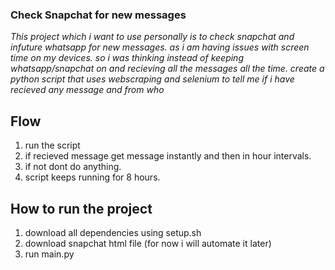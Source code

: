### Check Snapchat for new messages

*This project which i want to use personally is to check snapchat and infuture whatsapp for new messages. as i am having issues with screen time on my devices. so i was thinking instead of keeping whatsapp/snapchat on and recieving all the messages all the time. create a python script that uses webscraping and selenium to tell me if i have recieved any message and from who*

## Flow 

1. run the script
2. if recieved message get message instantly and then in hour intervals. 
3. if not dont do anything.
4. script keeps running for 8 hours. 

## How to run the project

1. download all dependencies using setup.sh
2. download snapchat html file (for now i will automate it later)
2. run main.py
